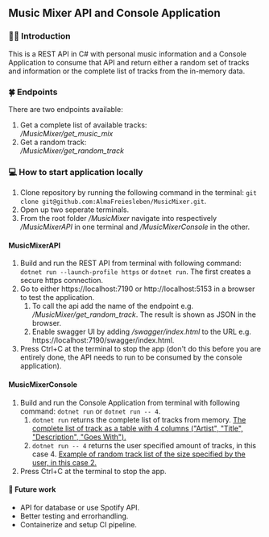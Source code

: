 ## Music Mixer API and Console Application

### 👩‍🏫 Introduction
This is a REST API in C# with personal music information and a Console Application to consume that API and return either a random set of tracks and information or the complete list of tracks from the in-memory data.

### 🍀 Endpoints
There are two endpoints available:
1. Get a complete list of available tracks: <br>*/MusicMixer/get_music_mix*</br>
2. Get a random track: <br>*/MusicMixer/get_random_track* </br>

### 💻 How to start application locally
1. Clone repository by running the following command in the terminal: `git clone git@github.com:AlmaFreiesleben/MusicMixer.git`.
2. Open up two seperate terminals. 
3. From the root folder */MusicMixer* navigate into respectively */MusicMixerAPI* in one terminal and */MusicMixerConsole* in the other.

#### MusicMixerAPI 
1. Build and run the REST API from terminal with following command: `dotnet run --launch-profile https` or `dotnet run`. The first creates a secure https connection.
2. Go to either https://localhost:7190 or http://localhost:5153 in a browser to test the application.
    1. To call the api add the name of the endpoint e.g. */MusicMixer/get_random_track*. The result is shown as JSON in the browser.
    2. Enable swagger UI by adding */swagger/index.html* to the URL e.g. https://localhost:7190/swagger/index.html.
3. Press Ctrl+C at the terminal to stop the app (don't do this before you are entirely done, the API needs to run to be consumed by the console application).

#### MusicMixerConsole
1. Build and run the Console Application from terminal with following command: `dotnet run` or `dotnet run -- 4`.
    1. `dotnet run` returns the complete list of tracks from memory.
    [The complete list of track as a table with 4 columns ("Artist", "Title", "Description", "Goes With").](/Resources/dotnet%20run%20--%202.png)
    2. `dotnet run -- 4` returns the user specified amount of tracks, in this case 4.
    [Example of random track list of the size specified by the user, in this case 2.](/Resources/dotnet%20run.png)
2. Press Ctrl+C at the terminal to stop the app.

#### 🔭 Future work

- API for database or use Spotify API.
- Better testing and errorhandling.
- Containerize and setup CI pipeline. 

